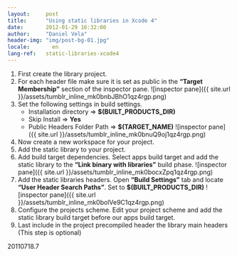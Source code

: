 ```yaml
---
layout:     post
title:      "Using static libraries in Xcode 4"
date:       2012-01-29 16:32:00
author:     "Daniel Vela"
header-img: "img/post-bg-01.jpg"
locale:       en
lang-ref:   static-libraries-xcode4
---
```



1. First create the library project.
2. For each header file make sure it is set as public in the **“Target Membership”** section of the inspector pane.
	![inspector pane]({{ site.url }}/assets/tumblr_inline_mk0bnbJBhO1qz4rgp.png)
3. Set the following settings in build settings.
	* Installation directory => **$(BUILT_PRODUCTS_DIR)**
	* Skip Install => **Yes**
	* Public Headers Folder Path => **$(TARGET_NAME)**
	![inspector pane]({{ site.url }}/assets/tumblr_inline_mk0bnuQ9oj1qz4rgp.png)
4. Now create a new workspace for your project.
5. Add the static library to your project.
6. Add build target dependencies. Select apps build target and add the static library to the **“Link binary with libraries”** build phase.
	![inspector pane]({{ site.url }}/assets/tumblr_inline_mk0bocxZpq1qz4rgp.png)
7. Add the static libraries headers. Open **“Build Settings”** tab and locate **“User Header Search Paths”**. Set to **$(BUILT_PRODUCTS_DIR)**
	![inspector pane]({{ site.url }}/assets/tumblr_inline_mk0bolVe9C1qz4rgp.png)
8. Configure the projects scheme. Edit your project scheme and add the static library build target before our apps build target.
9. Last include in the project precompiled header the library main headers (This step is optional)


20110718.7